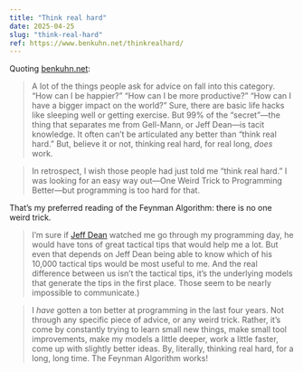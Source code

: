 ```yaml
---
title: "Think real hard"
date: 2025-04-25
slug: "think-real-hard"
ref: https://www.benkuhn.net/thinkrealhard/
---
```


Quoting [benkuhn.net](https://www.benkuhn.net/thinkrealhard/):

> A lot of the things people ask for advice on fall into this category. “How can I be happier?” “How can I be more productive?” “How can I have a bigger impact on the world?” Sure, there are basic life hacks like sleeping well or getting exercise. But 99% of the “secret”—the thing that separates me from Gell-Mann, or Jeff Dean—is tacit knowledge. It often can’t be articulated any better than “think real hard.” But, believe it or not, thinking real hard, for real long, *does* work.

> In retrospect, I wish those people had just told me “think real hard.” I was looking for an easy way out—One Weird Trick to Programming Better—but programming is too hard for that.

That’s my preferred reading of the Feynman Algorithm: there is no one weird trick.

> I’m sure if [Jeff Dean](http://www.informatika.bg/jeffdean) watched me go through my programming day, he would have tons of great tactical tips that would help me a lot. But even that depends on Jeff Dean being able to know which of his 10,000 tactical tips would be most useful to me. And the real difference between us isn’t the tactical tips, it’s the underlying models that generate the tips in the first place. Those seem to be nearly impossible to communicate.)

> I *have* gotten a ton better at programming in the last four years. Not through any specific piece of advice, or any weird trick. Rather, it’s come by constantly trying to learn small new things, make small tool improvements, make my models a little deeper, work a little faster, come up with slightly better ideas. By, literally, thinking real hard, for a long, long time. The Feynman Algorithm works!